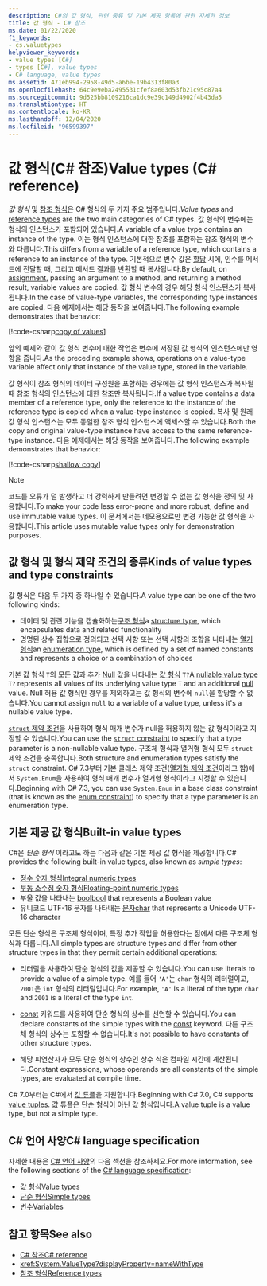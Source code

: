 ```yaml
---
description: C#의 값 형식, 관련 종류 및 기본 제공 항목에 관한 자세한 정보
title: 값 형식 - C# 참조
ms.date: 01/22/2020
f1_keywords:
- cs.valuetypes
helpviewer_keywords:
- value types [C#]
- types [C#], value types
- C# language, value types
ms.assetid: 471eb994-2958-49d5-a6be-19b4313f80a3
ms.openlocfilehash: 64c9e9eba2495531cfef8a603d53fb21c95c87a4
ms.sourcegitcommit: 9d525bb8109216ca1dc9e39c149d4902f4b43da5
ms.translationtype: HT
ms.contentlocale: ko-KR
ms.lasthandoff: 12/04/2020
ms.locfileid: "96599397"
---
```

# <a name="value-types-c-reference"></a><span data-ttu-id="37a7f-103">값 형식(C# 참조)</span><span class="sxs-lookup"><span data-stu-id="37a7f-103">Value types (C# reference)</span></span>

<span data-ttu-id="37a7f-104">*값 형식* 및 [참조 형식](../keywords/reference-types.md)은 C# 형식의 두 가지 주요 범주입니다.</span><span class="sxs-lookup"><span data-stu-id="37a7f-104">*Value types* and [reference types](../keywords/reference-types.md) are the two main categories of C# types.</span></span> <span data-ttu-id="37a7f-105">값 형식의 변수에는 형식의 인스턴스가 포함되어 있습니다.</span><span class="sxs-lookup"><span data-stu-id="37a7f-105">A variable of a value type contains an instance of the type.</span></span> <span data-ttu-id="37a7f-106">이는 형식 인스턴스에 대한 참조를 포함하는 참조 형식의 변수와 다릅니다.</span><span class="sxs-lookup"><span data-stu-id="37a7f-106">This differs from a variable of a reference type, which contains a reference to an instance of the type.</span></span> <span data-ttu-id="37a7f-107">기본적으로 변수 값은 [할당](../operators/assignment-operator.md) 시에, 인수를 메서드에 전달할 때, 그리고 메서드 결과를 반환할 때 복사됩니다.</span><span class="sxs-lookup"><span data-stu-id="37a7f-107">By default, on [assignment](../operators/assignment-operator.md), passing an argument to a method, and returning a method result, variable values are copied.</span></span> <span data-ttu-id="37a7f-108">값 형식 변수의 경우 해당 형식 인스턴스가 복사됩니다.</span><span class="sxs-lookup"><span data-stu-id="37a7f-108">In the case of value-type variables, the corresponding type instances are copied.</span></span> <span data-ttu-id="37a7f-109">다음 예제에서는 해당 동작을 보여줍니다.</span><span class="sxs-lookup"><span data-stu-id="37a7f-109">The following example demonstrates that behavior:</span></span>

[!code-csharp[copy of values](snippets/shared/ValueTypes.cs#ValueTypeCopied)]

<span data-ttu-id="37a7f-110">앞의 예제와 같이 값 형식 변수에 대한 작업은 변수에 저장된 값 형식의 인스턴스에만 영향을 줍니다.</span><span class="sxs-lookup"><span data-stu-id="37a7f-110">As the preceding example shows, operations on a value-type variable affect only that instance of the value type, stored in the variable.</span></span>

<span data-ttu-id="37a7f-111">값 형식이 참조 형식의 데이터 구성원을 포함하는 경우에는 값 형식 인스턴스가 복사될 때 참조 형식의 인스턴스에 대한 참조만 복사됩니다.</span><span class="sxs-lookup"><span data-stu-id="37a7f-111">If a value type contains a data member of a reference type, only the reference to the instance of the reference type is copied when a value-type instance is copied.</span></span> <span data-ttu-id="37a7f-112">복사 및 원래 값 형식 인스턴스는 모두 동일한 참조 형식 인스턴스에 액세스할 수 있습니다.</span><span class="sxs-lookup"><span data-stu-id="37a7f-112">Both the copy and original value-type instance have access to the same reference-type instance.</span></span> <span data-ttu-id="37a7f-113">다음 예제에서는 해당 동작을 보여줍니다.</span><span class="sxs-lookup"><span data-stu-id="37a7f-113">The following example demonstrates that behavior:</span></span>

[!code-csharp[shallow copy](snippets/shared/ValueTypes.cs#ShallowCopy)]

> [!NOTE]
> <span data-ttu-id="37a7f-114">코드를 오류가 덜 발생하고 더 강력하게 만들려면 변경할 수 없는 값 형식을 정의 및 사용합니다.</span><span class="sxs-lookup"><span data-stu-id="37a7f-114">To make your code less error-prone and more robust, define and use immutable value types.</span></span> <span data-ttu-id="37a7f-115">이 문서에서는 데모용으로만 변경 가능한 값 형식을 사용합니다.</span><span class="sxs-lookup"><span data-stu-id="37a7f-115">This article uses mutable value types only for demonstration purposes.</span></span>

## <a name="kinds-of-value-types-and-type-constraints"></a><span data-ttu-id="37a7f-116">값 형식 및 형식 제약 조건의 종류</span><span class="sxs-lookup"><span data-stu-id="37a7f-116">Kinds of value types and type constraints</span></span>

<span data-ttu-id="37a7f-117">값 형식은 다음 두 가지 중 하나일 수 있습니다.</span><span class="sxs-lookup"><span data-stu-id="37a7f-117">A value type can be one of the two following kinds:</span></span>

- <span data-ttu-id="37a7f-118">데이터 및 관련 기능을 캡슐화하는[구조 형식](struct.md)</span><span class="sxs-lookup"><span data-stu-id="37a7f-118">a [structure type](struct.md), which encapsulates data and related functionality</span></span>
- <span data-ttu-id="37a7f-119">명명된 상수 집합으로 정의되고 선택 사항 또는 선택 사항의 조합을 나타내는 [열거 형식](enum.md)</span><span class="sxs-lookup"><span data-stu-id="37a7f-119">an [enumeration type](enum.md), which is defined by a set of named constants and represents a choice or a combination of choices</span></span>

<span data-ttu-id="37a7f-120">기본 값 형식 `T`의 모든 값과 추가 [Null](../keywords/null.md) 값을 나타내는 [ 값 형식](nullable-value-types.md) `T?`</span><span class="sxs-lookup"><span data-stu-id="37a7f-120">A [nullable value type](nullable-value-types.md) `T?` represents all values of its underlying value type `T` and an additional [null](../keywords/null.md) value.</span></span> <span data-ttu-id="37a7f-121">Null 허용 값 형식인 경우를 제외하고는 값 형식의 변수에 `null`을 할당할 수 없습니다.</span><span class="sxs-lookup"><span data-stu-id="37a7f-121">You cannot assign `null` to a variable of a value type, unless it's a nullable value type.</span></span>

<span data-ttu-id="37a7f-122">[`struct` 제약 조건](../../programming-guide/generics/constraints-on-type-parameters.md)을 사용하여 형식 매개 변수가 null을 허용하지 않는 값 형식이라고 지정할 수 있습니다.</span><span class="sxs-lookup"><span data-stu-id="37a7f-122">You can use the [`struct` constraint](../../programming-guide/generics/constraints-on-type-parameters.md) to specify that a type parameter is a non-nullable value type.</span></span> <span data-ttu-id="37a7f-123">구조체 형식과 열거형 형식 모두 `struct` 제약 조건을 충족합니다.</span><span class="sxs-lookup"><span data-stu-id="37a7f-123">Both structure and enumeration types satisfy the `struct` constraint.</span></span> <span data-ttu-id="37a7f-124">C# 7.3부터 기본 클래스 제약 조건([열거형 제약 조건](../../programming-guide/generics/constraints-on-type-parameters.md#enum-constraints)이라고 함)에서 `System.Enum`을 사용하여 형식 매개 변수가 열거형 형식이라고 지정할 수 있습니다.</span><span class="sxs-lookup"><span data-stu-id="37a7f-124">Beginning with C# 7.3, you can use `System.Enum` in a base class constraint (that is known as the [enum constraint](../../programming-guide/generics/constraints-on-type-parameters.md#enum-constraints)) to specify that a type parameter is an enumeration type.</span></span>

## <a name="built-in-value-types"></a><span data-ttu-id="37a7f-125">기본 제공 값 형식</span><span class="sxs-lookup"><span data-stu-id="37a7f-125">Built-in value types</span></span>

<span data-ttu-id="37a7f-126">C#은 *단순 형식* 이라고도 하는 다음과 같은 기본 제공 값 형식을 제공합니다.</span><span class="sxs-lookup"><span data-stu-id="37a7f-126">C# provides the following built-in value types, also known as *simple types*:</span></span>

- [<span data-ttu-id="37a7f-127">정수 숫자 형식</span><span class="sxs-lookup"><span data-stu-id="37a7f-127">Integral numeric types</span></span>](integral-numeric-types.md)
- [<span data-ttu-id="37a7f-128">부동 소수점 숫자 형식</span><span class="sxs-lookup"><span data-stu-id="37a7f-128">Floating-point numeric types</span></span>](floating-point-numeric-types.md)
- <span data-ttu-id="37a7f-129">부울 값을 나타내는 [bool](bool.md)</span><span class="sxs-lookup"><span data-stu-id="37a7f-129">[bool](bool.md) that represents a Boolean value</span></span>
- <span data-ttu-id="37a7f-130">유니코드 UTF-16 문자를 나타내는 [문자](char.md)</span><span class="sxs-lookup"><span data-stu-id="37a7f-130">[char](char.md) that represents a Unicode UTF-16 character</span></span>

<span data-ttu-id="37a7f-131">모든 단순 형식은 구조체 형식이며, 특정 추가 작업을 허용한다는 점에서 다른 구조체 형식과 다릅니다.</span><span class="sxs-lookup"><span data-stu-id="37a7f-131">All simple types are structure types and differ from other structure types in that they permit certain additional operations:</span></span>

- <span data-ttu-id="37a7f-132">리터럴을 사용하여 단순 형식의 값을 제공할 수 있습니다.</span><span class="sxs-lookup"><span data-stu-id="37a7f-132">You can use literals to provide a value of a simple type.</span></span> <span data-ttu-id="37a7f-133">예를 들어 `'A'`는 `char` 형식의 리터럴이고, `2001`은 `int` 형식의 리터럴입니다.</span><span class="sxs-lookup"><span data-stu-id="37a7f-133">For example, `'A'` is a literal of the type `char` and `2001` is a literal of the type `int`.</span></span>

- <span data-ttu-id="37a7f-134">[const](../keywords/const.md) 키워드를 사용하여 단순 형식의 상수를 선언할 수 있습니다.</span><span class="sxs-lookup"><span data-stu-id="37a7f-134">You can declare constants of the simple types with the [const](../keywords/const.md) keyword.</span></span> <span data-ttu-id="37a7f-135">다른 구조체 형식의 상수는 포함할 수 없습니다.</span><span class="sxs-lookup"><span data-stu-id="37a7f-135">It's not possible to have constants of other structure types.</span></span>

- <span data-ttu-id="37a7f-136">해당 피연산자가 모두 단순 형식의 상수인 상수 식은 컴파일 시간에 계산됩니다.</span><span class="sxs-lookup"><span data-stu-id="37a7f-136">Constant expressions, whose operands are all constants of the simple types, are evaluated at compile time.</span></span>

<span data-ttu-id="37a7f-137">C# 7.0부터는 C#에서 [값 튜플](value-tuples.md)을 지원합니다.</span><span class="sxs-lookup"><span data-stu-id="37a7f-137">Beginning with C# 7.0, C# supports [value tuples](value-tuples.md).</span></span> <span data-ttu-id="37a7f-138">값 튜플은 단순 형식이 아닌 값 형식입니다.</span><span class="sxs-lookup"><span data-stu-id="37a7f-138">A value tuple is a value type, but not a simple type.</span></span>

## <a name="c-language-specification"></a><span data-ttu-id="37a7f-139">C# 언어 사양</span><span class="sxs-lookup"><span data-stu-id="37a7f-139">C# language specification</span></span>

<span data-ttu-id="37a7f-140">자세한 내용은 [C# 언어 사양](~/_csharplang/spec/introduction.md)의 다음 섹션을 참조하세요.</span><span class="sxs-lookup"><span data-stu-id="37a7f-140">For more information, see the following sections of the [C# language specification](~/_csharplang/spec/introduction.md):</span></span>

- [<span data-ttu-id="37a7f-141">값 형식</span><span class="sxs-lookup"><span data-stu-id="37a7f-141">Value types</span></span>](~/_csharplang/spec/types.md#value-types)
- [<span data-ttu-id="37a7f-142">단순 형식</span><span class="sxs-lookup"><span data-stu-id="37a7f-142">Simple types</span></span>](~/_csharplang/spec/types.md#simple-types)
- [<span data-ttu-id="37a7f-143">변수</span><span class="sxs-lookup"><span data-stu-id="37a7f-143">Variables</span></span>](~/_csharplang/spec/variables.md)

## <a name="see-also"></a><span data-ttu-id="37a7f-144">참고 항목</span><span class="sxs-lookup"><span data-stu-id="37a7f-144">See also</span></span>

- [<span data-ttu-id="37a7f-145">C# 참조</span><span class="sxs-lookup"><span data-stu-id="37a7f-145">C# reference</span></span>](../index.md)
- <xref:System.ValueType?displayProperty=nameWithType>
- [<span data-ttu-id="37a7f-146">참조 형식</span><span class="sxs-lookup"><span data-stu-id="37a7f-146">Reference types</span></span>](../keywords/reference-types.md)
